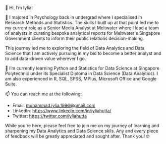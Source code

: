 👋 Hi, I’m Iylia!

👀 I majored in Psychology back in undergrad where I specialised in Research Methods and Statistics. The skills I built up at that point led me to
my current role as a Senior Media Analyst at Meltwater where I lead a team of analysts in curating bespoke analytical reports for Meltwater's Singapore Government clients to inform their public relations decision-making.

This journey led me to exploring the field of Data Analytics and Data Science that I am actively pursuing in my bid to become a better analyst and to 
add data-driven value wherever I go.

🌱 I’m currently learning Python and Statistics for Data Science at Singapore Polytechnic under its Specialist Diploma in Data Science (Data Analytics). I am also experienced in R, SQL, SPSS, MPlus, Microsoft Office and Google Suite.

📫 You can reach me at the following:
- Email: muhammad.iylia.1996@gmail.com
- LinkedIn: https://www.linkedin.com/in/iyliahutta/
- Twitter: https://twitter.com/iyliahutta

While you're here, please feel free to join me on my journey of learning and sharpening my Data Analytics and Data Science skils. Any and every piece of feedback
will be greatly appreciated and sought after. Thank you! 🤓

<!---
iyliahutta/iyliahutta is a ✨ special ✨ repository because its `README.md` (this file) appears on your GitHub profile.
You can click the Preview link to take a look at your changes.
--->

